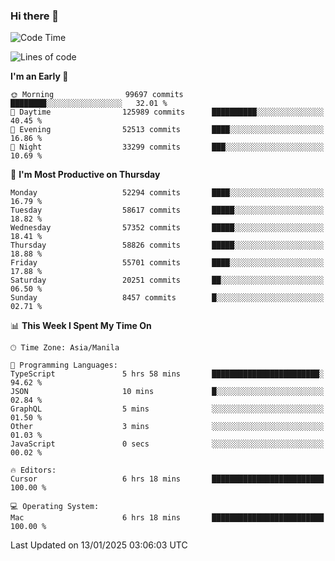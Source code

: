 ### Hi there 👋

<!--START_SECTION:waka-->
![Code Time](http://img.shields.io/badge/Code%20Time-5%2C771%20hrs%2053%20mins-blue)

![Lines of code](https://img.shields.io/badge/From%20Hello%20World%20I%27ve%20Written-118.8%20million%20lines%20of%20code-blue)

**I'm an Early 🐤** 

```text
🌞 Morning                99697 commits       ████████░░░░░░░░░░░░░░░░░   32.01 % 
🌆 Daytime                125989 commits      ██████████░░░░░░░░░░░░░░░   40.45 % 
🌃 Evening                52513 commits       ████░░░░░░░░░░░░░░░░░░░░░   16.86 % 
🌙 Night                  33299 commits       ███░░░░░░░░░░░░░░░░░░░░░░   10.69 % 
```
📅 **I'm Most Productive on Thursday** 

```text
Monday                   52294 commits       ████░░░░░░░░░░░░░░░░░░░░░   16.79 % 
Tuesday                  58617 commits       █████░░░░░░░░░░░░░░░░░░░░   18.82 % 
Wednesday                57352 commits       █████░░░░░░░░░░░░░░░░░░░░   18.41 % 
Thursday                 58826 commits       █████░░░░░░░░░░░░░░░░░░░░   18.88 % 
Friday                   55701 commits       ████░░░░░░░░░░░░░░░░░░░░░   17.88 % 
Saturday                 20251 commits       ██░░░░░░░░░░░░░░░░░░░░░░░   06.50 % 
Sunday                   8457 commits        █░░░░░░░░░░░░░░░░░░░░░░░░   02.71 % 
```


📊 **This Week I Spent My Time On** 

```text
🕑︎ Time Zone: Asia/Manila

💬 Programming Languages: 
TypeScript               5 hrs 58 mins       ████████████████████████░   94.62 % 
JSON                     10 mins             █░░░░░░░░░░░░░░░░░░░░░░░░   02.84 % 
GraphQL                  5 mins              ░░░░░░░░░░░░░░░░░░░░░░░░░   01.50 % 
Other                    3 mins              ░░░░░░░░░░░░░░░░░░░░░░░░░   01.03 % 
JavaScript               0 secs              ░░░░░░░░░░░░░░░░░░░░░░░░░   00.02 % 

🔥 Editors: 
Cursor                   6 hrs 18 mins       █████████████████████████   100.00 % 

💻 Operating System: 
Mac                      6 hrs 18 mins       █████████████████████████   100.00 % 
```


 Last Updated on 13/01/2025 03:06:03 UTC
<!--END_SECTION:waka-->


<!--
**rad182/rad182** is a ✨ _special_ ✨ repository because its `README.md` (this file) appears on your GitHub profile.

Here are some ideas to get you started:

- 🔭 I’m currently working on ...
- 🌱 I’m currently learning ...
- 👯 I’m looking to collaborate on ...
- 🤔 I’m looking for help with ...
- 💬 Ask me about ...
- 📫 How to reach me: ...
- 😄 Pronouns: ...
- ⚡ Fun fact: ...
-->
